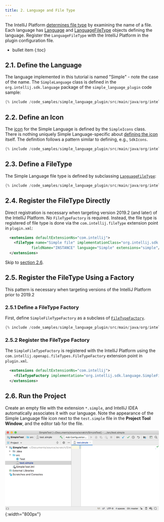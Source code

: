 ```yaml
---
title: 2. Language and File Type
---
```

<!-- Copyright 2000-2020 JetBrains s.r.o. and other contributors. Use of this source code is governed by the Apache 2.0 license that can be found in the LICENSE file. -->

The IntelliJ Platform [determines file type](/reference_guide/custom_language_support/registering_file_type.md) by examining the name of a file.
Each language has [Language](upsource:///platform/core-api/src/com/intellij/lang/Language.java) and [LanguageFileType](upsource:///platform/core-api/src/com/intellij/openapi/fileTypes/LanguageFileType.java) objects defining the language.
Register the `LanguageFileType` with the IntelliJ Platform in the plugin configuration file. 

* bullet item
{:toc}

## 2.1. Define the Language
The language implemented in this tutorial is named "Simple" - note the case of the name.
The `SimpleLanguage` class is defined in the `org.intellij.sdk.language` package of the `simple_language_plugin` code sample:

```java
{% include /code_samples/simple_language_plugin/src/main/java/org/intellij/sdk/language/SimpleLanguage.java %}
```

## 2.2. Define an Icon
The [icon](https://github.com/JetBrains/intellij-sdk-docs/blob/master/code_samples/simple_language_plugin/src/main/resources/icons/jar-gray.png) for the Simple Language is defined by the `SimpleIcons` class. 
There is nothing uniquely Simple Language-specific about [defining the icon](/reference_guide/work_with_icons_and_images.md) itself.
The definition follows a pattern similar to defining, e.g., `SdkIcons`. 

```java
{% include /code_samples/simple_language_plugin/src/main/java/org/intellij/sdk/language/SimpleIcons.java %}
```

## 2.3. Define a FileType
The Simple Language file type is defined by subclassing [`LanguageFileType`](upsource:///platform/core-api/src/com/intellij/openapi/fileTypes/LanguageFileType.java):

```java
{% include /code_samples/simple_language_plugin/src/main/java/org/intellij/sdk/language/SimpleFileType.java %}
```

## 2.4. Register the FileType Directly
Direct registration is necessary when targeting version 2019.2 (and later) of the IntelliJ Platform.
No `FileTypeFactory` is required.
Instead, the file type is registered of file type is done via the `com.intellij.fileType` extension point in `plugin.xml`: 

```xml
  <extensions defaultExtensionNs="com.intellij">
    <fileType name="Simple file" implementationClass="org.intellij.sdk.language.SimpleFileType" 
            fieldName="INSTANCE" language="Simple" extensions="simple"/>
  </extensions>
```

Skip to [section 2.6](#run-the-project).

## 2.5. Register the FileType Using a Factory
This pattern is necessary when targeting versions of the IntelliJ Platform prior to 2019.2

### 2.5.1 Define a FileType Factory
First, define `SimpleFileTypeFactory` as a subclass of [`FileTypeFactory`](upsource:///platform/platform-api/src/com/intellij/openapi/fileTypes/FileTypeFactory.java).

```java
{% include /code_samples/simple_language_plugin/src/main/java/org/intellij/sdk/language/SimpleFileTypeFactory.java %}
```

### 2.5.2 Register the FileType Factory
The `SimpleFileTypeFactory` is registered with the IntelliJ Platform using the `com.intellij.openapi.fileTypes.FileTypeFactory` extension point in `plugin.xml`.

```xml
  <extensions defaultExtensionNs="com.intellij">
    <fileTypeFactory implementation="org.intellij.sdk.language.SimpleFileTypeFactory"/>
  </extensions>
```

## 2.6. Run the Project
Create an empty file with the extension `*.simple`, and IntelliJ IDEA automatically associates it with our language.
Note the appearance of the Simple Language file icon next to the `test.simple` file in the **Project Tool Window**, and the editor tab for the file.

![File Type Factory](img/file_type_factory.png){:width="800px"}
